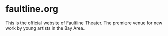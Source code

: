 # faultline.org
This is the official website of Faultline Theater. The premiere venue for new work by young artists in the Bay Area. 
